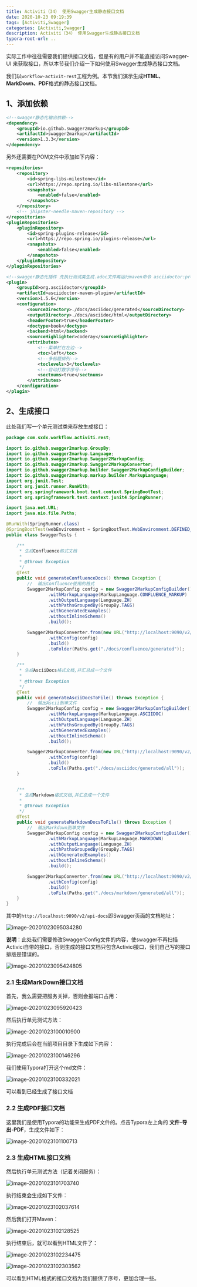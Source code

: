 ```yaml
---
title: Activiti（34） 使用Swagger生成静态接口文档
date: 2020-10-23 09:19:39
tags: [Activiti,Swagger]
categories: [Activiti,Swagger]
description: Activiti（34） 使用Swagger生成静态接口文档
typora-root-url: ..
---
```


实际工作中往往需要我们提供接口文档，但是有的用户并不能直接访问Swagger-UI 来获取接口，所以本节我们介绍一下如何使用Swagger生成静态接口文档。

我们以`workflow-activit-rest`工程为例。本节我们演示生成**HTML、MarkDown、PDF**格式的静态接口文档。

## 1、添加依赖

```xml
<!--swagger静态化输出依赖-->
<dependency>
    <groupId>io.github.swagger2markup</groupId>
    <artifactId>swagger2markup</artifactId>
    <version>1.3.3</version>
</dependency>
```

另外还需要在POM文件中添加如下内容：

```xml
<repositories>
    <repository>
        <id>spring-libs-milestone</id>
        <url>https://repo.spring.io/libs-milestone</url>
        <snapshots>
            <enabled>false</enabled>
        </snapshots>
    </repository>
    <!-- jhipster-needle-maven-repository -->
</repositories>
<pluginRepositories>
    <pluginRepository>
        <id>spring-plugins-release</id>
        <url>https://repo.spring.io/plugins-release</url>
        <snapshots>
            <enabled>false</enabled>
        </snapshots>
    </pluginRepository>
</pluginRepositories>

<!--swagger静态化插件 先执行测试类生成.adoc文件再运行maven命令 asciidoctor:process-asciidoc生成html-->
<plugin>
    <groupId>org.asciidoctor</groupId>
    <artifactId>asciidoctor-maven-plugin</artifactId>
    <version>1.5.6</version>
    <configuration>
        <sourceDirectory>./docs/asciidoc/generated</sourceDirectory>
        <outputDirectory>./docs/asciidoc/html</outputDirectory>
        <headerFooter>true</headerFooter>
        <doctype>book</doctype>
        <backend>html</backend>
        <sourceHighlighter>coderay</sourceHighlighter>
        <attributes>
            <!--菜单栏在左边-->
            <toc>left</toc>
            <!--多标题排列-->
            <toclevels>3</toclevels>
            <!--自动打数字序号-->
            <sectnums>true</sectnums>
        </attributes>
    </configuration>
</plugin>
```

## 2、生成接口

此处我们写一个单元测试类来存放生成接口：

```java
package com.sxdx.workflow.activiti.rest;

import io.github.swagger2markup.GroupBy;
import io.github.swagger2markup.Language;
import io.github.swagger2markup.Swagger2MarkupConfig;
import io.github.swagger2markup.Swagger2MarkupConverter;
import io.github.swagger2markup.builder.Swagger2MarkupConfigBuilder;
import io.github.swagger2markup.markup.builder.MarkupLanguage;
import org.junit.Test;
import org.junit.runner.RunWith;
import org.springframework.boot.test.context.SpringBootTest;
import org.springframework.test.context.junit4.SpringRunner;

import java.net.URL;
import java.nio.file.Paths;

@RunWith(SpringRunner.class)
@SpringBootTest(webEnvironment = SpringBootTest.WebEnvironment.DEFINED_PORT)
public class SwaggerTests {

    /**
     * 生成Confluence格式文档
     *
     * @throws Exception
     */
    @Test
    public void generateConfluenceDocs() throws Exception {
        //  输出Confluence使用的格式
        Swagger2MarkupConfig config = new Swagger2MarkupConfigBuilder()
                .withMarkupLanguage(MarkupLanguage.CONFLUENCE_MARKUP)
                .withOutputLanguage(Language.ZH)
                .withPathsGroupedBy(GroupBy.TAGS)
                .withGeneratedExamples()
                .withoutInlineSchema()
                .build();

        Swagger2MarkupConverter.from(new URL("http://localhost:9090/v2/api-docs"))
                .withConfig(config)
                .build()
                .toFolder(Paths.get("./docs/confluence/generated"));
    }

    /**
     * 生成AsciiDocs格式文档,并汇总成一个文件
     *
     * @throws Exception
     */
    @Test
    public void generateAsciiDocsToFile() throws Exception {
        //  输出Ascii到单文件
        Swagger2MarkupConfig config = new Swagger2MarkupConfigBuilder()
                .withMarkupLanguage(MarkupLanguage.ASCIIDOC)
                .withOutputLanguage(Language.ZH)
                .withPathsGroupedBy(GroupBy.TAGS)
                .withGeneratedExamples()
                .withoutInlineSchema()
                .build();

        Swagger2MarkupConverter.from(new URL("http://localhost:9090/v2/api-docs"))
                .withConfig(config)
                .build()
                .toFile(Paths.get("./docs/asciidoc/generated/all"));
    }


    /**
     * 生成Markdown格式文档,并汇总成一个文件
     *
     * @throws Exception
     */
    @Test
    public void generateMarkdownDocsToFile() throws Exception {
        //  输出Markdown到单文件
        Swagger2MarkupConfig config = new Swagger2MarkupConfigBuilder()
                .withMarkupLanguage(MarkupLanguage.MARKDOWN)
                .withOutputLanguage(Language.ZH)
                .withPathsGroupedBy(GroupBy.TAGS)
                .withGeneratedExamples()
                .withoutInlineSchema()
                .build();

        Swagger2MarkupConverter.from(new URL("http://localhost:9090/v2/api-docs"))
                .withConfig(config)
                .build()
                .toFile(Paths.get("./docs/markdown/generated/all"));
    }
}

```

其中的`http://localhost:9090/v2/api-docs`即Swagger页面的文档地址：

![image-20201023095034280](/images/activiti6-34/image-20201023095034280.png)

**说明**：此处我们需要修改SwaggerConfig文件的内容，使swagger不再扫描Activici自带的接口，否则生成的接口文档只包含Activici接口，我们自己写的接口排版是错误的。

![image-20201023095424805](/images/activiti6-34/image-20201023095424805.png)

### 2.1 生成MarkDown接口文档

首先，我么需要把服务关掉，否则会报端口占用：

![image-20201023095920423](/images/activiti6-34/image-20201023095920423.png)

然后执行单元测试方法：

![image-20201023100010900](/images/activiti6-34/image-20201023100010900.png)

执行完成后会在当前项目目录下生成如下内容：

![image-20201023100146296](/images/activiti6-34/image-20201023100146296.png)

我们使用Typora打开这个md文件：

![image-20201023100332021](/images/activiti6-34/image-20201023100332021.png)

可以看到已经生成了接口文档

### 2.2 生成PDF接口文档

这里我们是使用Typora的功能来生成PDF文件的。点击Typora左上角的 **文件-导出-PDF**，生成文件如下：

![image-20201023101100713](/images/activiti6-34/image-20201023101100713.png)

### 2.3 生成HTML接口文档

然后执行单元测试方法（记着关闭服务）：

![image-20201023101703740](/images/activiti6-34/image-20201023101703740.png)

执行结束会生成如下文件：

![image-20201023102037614](/images/activiti6-34/image-20201023102037614.png)

然后我们打开Maven：

![image-20201023102128525](/images/activiti6-34/image-20201023102128525.png)

执行结束后，就可以看到HTML文件了：

![image-20201023102234475](/images/activiti6-34/image-20201023102234475.png)

![image-20201023102303562](/images/activiti6-34/image-20201023102303562.png)

可以看到HTML格式的接口文档为我们提供了序号，更加合理一些。 